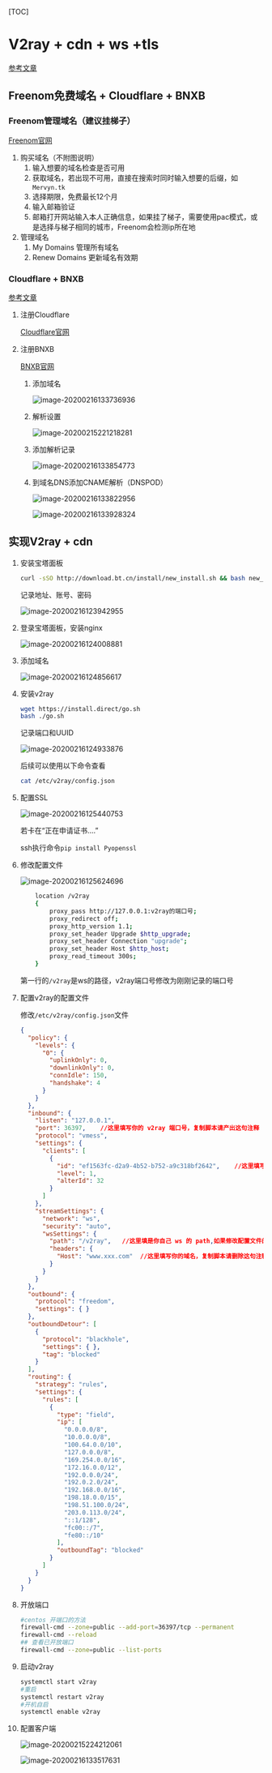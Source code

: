 [TOC]

# V2ray + cdn + ws +tls

[参考文章](https://umrhe.com/v2ray-nginx-ws-tls-cdn-to-google.html)

## Freenom免费域名 + Cloudflare + BNXB

### Freenom管理域名（建议挂梯子）

[Freenom官网](https://www.freenom.com/zh/index.html?lang=zh)

1. 购买域名（不附图说明）
   1. 输入想要的域名检查是否可用
   2. 获取域名，若出现不可用，直接在搜索时同时输入想要的后缀，如`Mervyn.tk`
   3. 选择期限，免费最长12个月
   4. 输入邮箱验证
   5. 邮箱打开网站输入本人正确信息，如果挂了梯子，需要使用pac模式，或是选择与梯子相同的城市，Freenom会检测ip所在地
2. 管理域名
   1. My Domains 管理所有域名
   2. Renew Domains 更新域名有效期

### Cloudflare + BNXB

[参考文章](https://zhang.ge/5149.html)

1. 注册Cloudflare

   [Cloudflare官网](https://www.cloudflare.com/)

2. 注册BNXB

   [BNXB官网](https://cdn.bnxb.com/)

   1. 添加域名

      ![image-20200216133736936](https://raw.githubusercontent.com/mervynlam/Pictures/master/20200821202645.png)

   2. 解析设置

      ![image-20200215221218281](https://raw.githubusercontent.com/mervynlam/Pictures/master/20200821202849.png)

   3. 添加解析记录

      ![image-20200216133854773](https://raw.githubusercontent.com/mervynlam/Pictures/master/20200821202853.png)

   4. 到域名DNS添加CNAME解析（DNSPOD）

      ![image-20200216133822956](https://raw.githubusercontent.com/mervynlam/Pictures/master/20200821202900.png)

      ![image-20200216133928324](https://raw.githubusercontent.com/mervynlam/Pictures/master/20200821202700.png)

## 实现V2ray + cdn

1. 安装宝塔面板

   ```bash
   curl -sSO http://download.bt.cn/install/new_install.sh && bash new_install.sh
   ```

   记录地址、账号、密码

   ![image-20200216123942955](https://raw.githubusercontent.com/mervynlam/Pictures/master/20200821202704.png)

2. 登录宝塔面板，安装nginx

   ![image-20200216124008881](https://raw.githubusercontent.com/mervynlam/Pictures/master/20200821202812.png)

3. 添加域名

   ![image-20200216124856617](https://raw.githubusercontent.com/mervynlam/Pictures/master/20200821202805.png)

4. 安装v2ray

   ```bash
   wget https://install.direct/go.sh
   bash ./go.sh
   ```

   记录端口和UUID

   ![image-20200216124933876](https://raw.githubusercontent.com/mervynlam/Pictures/master/20200821202800.png)

   后续可以使用以下命令查看

   ```bash
   cat /etc/v2ray/config.json
   ```

5. 配置SSL

   ![image-20200216125440753](https://raw.githubusercontent.com/mervynlam/Pictures/master/20200821202754.png)

   若卡在“正在申请证书....”

   ssh执行命令`pip install Pyopenssl`

6. 修改配置文件

   ![image-20200216125624696](https://raw.githubusercontent.com/mervynlam/Pictures/master/20200821202749.png)

   ```bash
       location /v2ray
       {
           proxy_pass http://127.0.0.1:v2ray的端口号;
           proxy_redirect off;
           proxy_http_version 1.1;
           proxy_set_header Upgrade $http_upgrade;
           proxy_set_header Connection "upgrade";
           proxy_set_header Host $http_host;
           proxy_read_timeout 300s;
       }
   ```

   第一行的`/v2ray`是ws的路径，v2ray端口号修改为刚刚记录的端口号

7. 配置v2ray的配置文件

   修改`/etc/v2ray/config.json`文件

   ```json
   {
     "policy": {
       "levels": {
         "0": {
           "uplinkOnly": 0,
           "downlinkOnly": 0,
           "connIdle": 150,
           "handshake": 4
         }
       }
     },
     "inbound": {
       "listen": "127.0.0.1",
       "port": 36397,    //这里填写你的 v2ray 端口号，复制脚本请产出这句注释
       "protocol": "vmess",
       "settings": {
         "clients": [
           {
             "id": "ef1563fc-d2a9-4b52-b752-a9c318bf2642",    //这里填写你的 v2ray UUID，复制脚本请删除这句注释
             "level": 1,
             "alterId": 32
           }
         ]
       },
       "streamSettings": {
         "network": "ws",
         "security": "auto",
         "wsSettings": {
           "path": "/v2ray",   //这里填是你自己 ws 的 path,如果修改配置文件的时候没有修改过就不管，复制脚本请删除这句注释
           "headers": {
             "Host": "www.xxx.com"  //这里填写你的域名，复制脚本请删除这句注释
           }
         }
       }
     },
     "outbound": {
       "protocol": "freedom",
       "settings": { }
     },
     "outboundDetour": [
       {
         "protocol": "blackhole",
         "settings": { },
         "tag": "blocked"
       }
     ],
     "routing": {
       "strategy": "rules",
       "settings": {
         "rules": [
           {
             "type": "field",
             "ip": [
               "0.0.0.0/8",
               "10.0.0.0/8",
               "100.64.0.0/10",
               "127.0.0.0/8",
               "169.254.0.0/16",
               "172.16.0.0/12",
               "192.0.0.0/24",
               "192.0.2.0/24",
               "192.168.0.0/16",
               "198.18.0.0/15",
               "198.51.100.0/24",
               "203.0.113.0/24",
               "::1/128",
               "fc00::/7",
               "fe80::/10"
             ],
             "outboundTag": "blocked"
           }
         ]
       }
     }
   }
   
   ```

8. 开放端口

   ```bash
   #centos 开端口的方法
   firewall-cmd --zone=public --add-port=36397/tcp --permanent
   firewall-cmd --reload
   ## 查看已开放端口
   firewall-cmd --zone=public --list-ports
   ```

10. 启动v2ray

    ```bash
    systemctl start v2ray
    #重启
    systemctl restart v2ray
    #开机自启
    systemctl enable v2ray
    ```

11. 配置客户端

     ![image-20200215224212061](https://raw.githubusercontent.com/mervynlam/Pictures/master/20200821202742.png)

     ![image-20200216133517631](https://raw.githubusercontent.com/mervynlam/Pictures/master/20200821202734.png)
